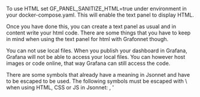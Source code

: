To use HTML set GF_PANEL_SANITIZE_HTML=true under environment in your docker-compose.yaml.
This will enable the text panel to display HTML.

Once you have done this, you can create a text panel as usual and in content write your html code. There are some things that you have to keep in mind when using the text panel for html with Grafonnet though.

You can not use local files. When you publish your dashboard in Grafana, Grafana will not be able to access your local files. You can however host images or code online, that way Grafana can still access the code. 

There are some symbols that already have a meaning in Jsonnet and have to be escaped to be used. The following symbols must be escaped with \ when using HTML, CSS or JS in Jsonnet: \, '


